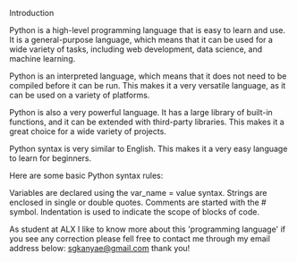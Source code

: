 
Introduction

Python is a high-level programming language that is easy to learn and use. It is a general-purpose language, which means that it can be used for a wide variety of tasks, including web development, data science, and machine learning.


Python is an interpreted language, which means that it does not need to be compiled before it can be run. This makes it a very versatile language, as it can be used on a variety of platforms.

Python is also a very powerful language. It has a large library of built-in functions, and it can be extended with third-party libraries. This makes it a great choice for a wide variety of projects.



Python syntax is very similar to English. This makes it a very easy language to learn for beginners.

Here are some basic Python syntax rules:

Variables are declared using the var_name = value syntax.
Strings are enclosed in single or double quotes.
Comments are started with the # symbol.
Indentation is used to indicate the scope of blocks of code.

As student at ALX I like to know more about this 'programming language' if you see any correction please fell free to contact me through my email address below:
sgkanyae@gmail.com thank you!
